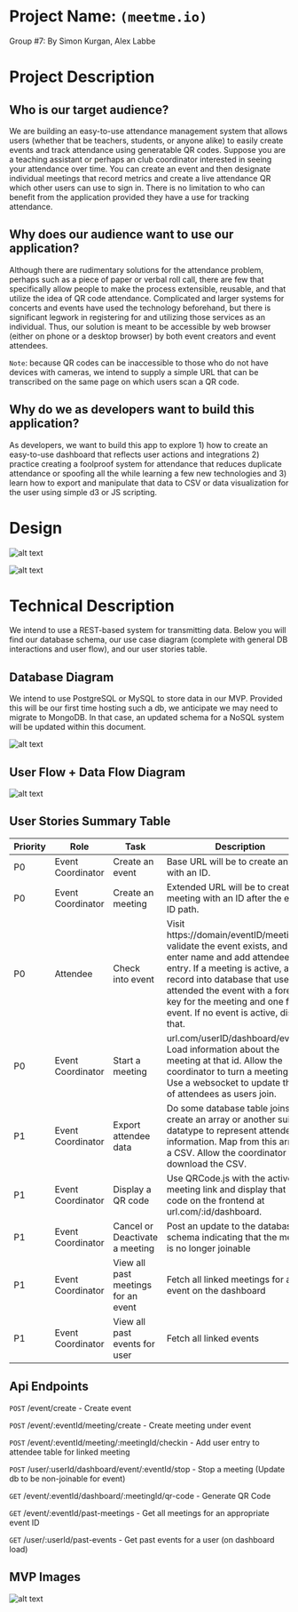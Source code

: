 # Project Name: `(meetme.io)`

Group #7: 
By Simon Kurgan, Alex Labbe

# Project Description

## Who is our target audience?

We are building an easy-to-use attendance management system that allows users (whether that be teachers, students, or anyone alike) to easily create events and track attendance using generatable QR codes. Suppose you are a teaching assistant or perhaps an club coordinator interested in seeing your attendance over time. You can create an event and then designate individual meetings that record metrics and create a live attendance QR which other users can use to sign in. There is no limitation to who can benefit from the application provided they have a use for tracking attendance.

## Why does our audience want to use our application?

Although there are rudimentary solutions for the attendance problem, perhaps such as a piece of paper or verbal roll call, there are few that specifically allow people to make the process extensible, reusable, and that utilize the idea of QR code attendance. Complicated and larger systems for concerts and events have used the technology beforehand, but there is significant legwork in registering for and utilizing those services as an individual. Thus, our solution is meant to be accessible by web browser (either on phone or a desktop browser) by both event creators and event attendees. 

`Note`: because QR codes can be inaccessible to those who do not have devices with cameras, we intend to supply a simple URL that can be transcribed on the same page on which users scan a QR code.

## Why do we as developers want to build this application?

As developers, we want to build this app to explore 1) how to create an easy-to-use dashboard that reflects user actions and integrations 2) practice creating a foolproof system for attendance that reduces duplicate attendance or spoofing all the while learning a few new technologies and 3) learn how to export and manipulate that data to CSV or data visualization for the user using simple d3 or JS scripting.

# Design

![alt text](./server/descriptionimages/landingpage.png)

![alt text](./server/descriptionimages/meetingpage.png)

# Technical Description

We intend to use a REST-based system for transmitting data. Below you will find our database schema, our use case diagram (complete with general DB interactions and user flow), and our user stories table.

## Database Diagram

We intend to use PostgreSQL or MySQL to store data in our MVP. Provided this will be our first time hosting such a db, we anticipate we may need to migrate to MongoDB. In that case, an updated schema for a NoSQL system will be updated within this document.

![alt text](./server/descriptionimages/database.png)

## User Flow + Data Flow Diagram

![alt text](./server/descriptionimages/userflow.png)

## User Stories Summary Table

| Priority | Role              | Task                    | Description                                                                                                     |
|----------|-------------------|-------------------------|-----------------------------------------------------------------------------------------------------------------|
| P0       | Event Coordinator | Create an event         | Base URL will be to create an event with an ID.                                                                 |
| P0       | Event Coordinator | Create an meeting         | Extended URL will be to create an meeting with an ID after the event ID path.                                                                 |
| P0       | Attendee          | Check into event        | Visit https://domain/eventID/meetingID, validate the event exists, and then enter name and add attendee entry. If a meeting is active, add record into database that user attended the event with a foreign key for the meeting and one for the event. If no event is active, display that. |
| P0       | Event Coordinator | Start a meeting         | url.com/userID/dashboard/eventID. Load information about the meeting at that id. Allow the coordinator to turn a meeting on. Use a websocket to update the list of attendees as users join. |
| P1       | Event Coordinator | Export attendee data    | Do some database table joins to create an array or another suitable datatype to represent attendee information. Map from this array to a CSV. Allow the coordinator to download the CSV. |
| P1       | Event Coordinator | Display a QR code       | Use QRCode.js with the active meeting link and display that QR code on the frontend at url.com/:id/dashboard.   |
| P1         | Event Coordinator | Cancel or Deactivate a meeting | Post an update to the database schema indicating that the meeting is no longer joinable| 
| P1 | Event Coordinator | View all past meetings for an event | Fetch all linked meetings for an event on the dashboard |
| P1 | Event Coordinator | View all past events for user | Fetch all linked events |

## Api Endpoints

`POST` /event/create - Create event

`POST` /event/:eventId/meeting/create - Create meeting under event

`POST` /event/:eventId/meeting/:meetingId/checkin - Add user entry to attendee table for linked meeting

`POST` /user/:userId/dashboard/event/:eventId/stop - Stop a meeting (Update db to be non-joinable for event)

`GET` /event/:eventId/dashboard/:meetingId/qr-code - Generate QR Code

`GET` /event/:eventId/past-meetings - Get all meetings for an appropriate event ID

`GET` /user/:userId/past-events - Get past events for a user (on dashboard load)

## MVP Images

![alt text](/server/descriptionimages/IMG_4983.png)